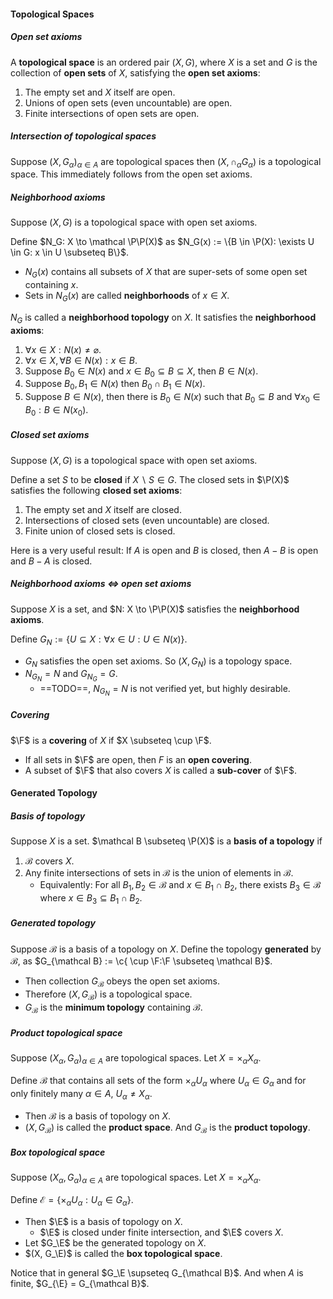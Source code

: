 #### Topological Spaces

##### Open set axioms

A **topological space** is an ordered pair $(X, G)$, where $X$ is a set and $G$ is the collection of **open sets** of $X$, satisfying the **open set axioms**:

1. The empty set and $X$ itself are open.
2. Unions of open sets (even uncountable) are open.
3. Finite intersections of open sets are open.

##### Intersection of topological spaces

Suppose $(X, G_\alpha)_{\alpha \in A}$ are topological spaces then $(X, \cap_\alpha G_\alpha)$ is a topological space. This immediately follows from the open set axioms.

##### Neighborhood axioms

Suppose $(X, G)$ is a topological space with open set axioms.

Define $N_G: X \to \mathcal \P\P(X)$ as $N_G(x) := \{B \in \P(X): \exists U \in G: x \in U \subseteq B\}$.

- $N_G(x)$ contains all subsets of $X$ that are super-sets of some open set containing $x$.
- Sets in $N_G(x)$ are called **neighborhoods** of $x \in X$.

$N_G$ is called a **neighborhood topology** on $X$. It satisfies the **neighborhood axioms**:

1. $\forall x \in X: N(x) \neq \varnothing$.
2. $\forall x \in X, \forall B \in N(x): x \in B$.
3. Suppose $B_0 \in N(x)$ and $x \in B_0 \subseteq B \subseteq X$, then $B \in N(x)$.
4. Suppose $B_0, B_1 \in N(x)$ then $B_0 \cap B_1 \in N(x)$.
5. Suppose $B \in N(x)$, then there is $B_0 \in N(x)$ such that $B_0 \subseteq B$ and $\forall x_0 \in B_0: B \in N(x_0)$.

##### Closed set axioms

Suppose $(X, G)$ is a topological space with open set axioms.

Define a set $S$ to be **closed** if $X \backslash S \in G$. The closed sets in $\P(X)$ satisfies the following **closed set axioms**:

1. The empty set and $X$ itself are closed.
2. Intersections of closed sets (even uncountable) are closed.
3. Finite union of closed sets is closed.

Here is a very useful result: If $A$ is open and $B$ is closed, then $A-B$ is open and $B-A$ is closed.

##### Neighborhood axioms $\iff$ open set axioms

Suppose $X$ is a set, and $N: X \to \P\P(X)$ satisfies the **neighborhood axioms**.

Define $G_N := \{U \subseteq X: \forall x \in U: U \in N(x)\}$.

- $G_N$ satisfies the open set axioms. So $(X, G_N)$ is a topology space.
- $N_{G_N} = N$ and $G_{N_G} = G$.
	- ==TODO==, $N_{G_N} = N$ is not verified yet, but highly desirable.

##### Covering

$\F$ is a **covering** of $X$ if $X \subseteq \cup \F$.

- If all sets in $\F$ are open, then $F$ is an **open covering**.
- A subset of $\F$ that also covers $X$ is called a **sub-cover** of $\F$.

#### Generated Topology

##### Basis of topology

Suppose $X$ is a set. $\mathcal B \subseteq \P(X)$ is a **basis of a topology** if

1. $\mathcal B$ covers $X$.
2. Any finite intersections of sets in $\mathcal B$ is the union of elements in $\mathcal B$.
   - Equivalently: For all $B_1, B_2 \in \mathcal B$ and $x \in B_1 \cap B_2$, there exists $B_3 \in \mathcal B$ where $x \in B_3 \subseteq B_1 \cap B_2$.

##### Generated topology

Suppose $\mathcal B$ is a basis of a topology on $X$. Define the topology **generated** by $\mathcal B$, as $G_{\mathcal B} := \c{
\cup \F:\F \subseteq \mathcal B}$.

- Then collection $G_\mathcal B$ obeys the open set axioms.
- Therefore $(X, G_\mathcal B)$ is a topological space.
- $G_\mathcal B$ is the **minimum topology** containing $\mathcal B$.

##### Product topological space

Suppose $(X_\alpha, G_\alpha)_{\alpha \in A}$ are topological spaces. Let $X = \times_\alpha X_\alpha$.

Define $\mathcal B$ that contains all sets of the form $\times_{\alpha} U_\alpha$ where $U_\alpha \in G_\alpha$ and for only finitely many $\alpha\in A$,  $U_\alpha \neq X_\alpha$.
- Then $\mathcal B$ is a basis of topology on $X$.
- $(X, G_{\mathcal B})$ is called the **product space**. And $G_\mathcal B$ is the **product topology**.

##### Box topological space

Suppose $(X_\alpha, G_\alpha)_{\alpha \in A}$ are topological spaces. Let $X = \times_\alpha X_\alpha$.

Define $\mathcal E = \{\times_\alpha U_\alpha: U_\alpha \in G_\alpha\}$.
- Then $\E$ is a basis of topology on $X$.
  - $\E$ is closed under finite intersection, and $\E$ covers $X$.
- Let $G_\E$ be the generated topology on $X$.
- $(X, G_\E)$ is called the **box topological space**.

Notice that in general $G_\E \supseteq G_{\mathcal B}$. And when $A$ is finite, $G_{\E} = G_{\mathcal B}$.

